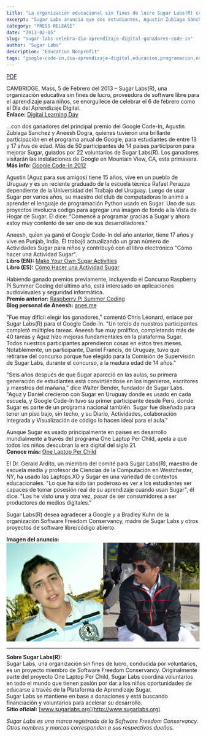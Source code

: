 ```yaml
---
title: "La organización educacional sin fines de lucro Sugar Labs(R) celebra el Día del Aprendizaje Digital con dos ganadores del premio Google Code-In"
excerpt: "Sugar Labs anuncia que dos estudiantes, Agustín Zubiaga Sánchez y Aneesh Dogra, han sido ganadores del premio principal de Google Code-In por sus significativas contribuciones a la plataforma de aprendizaje Sugar."
category: "PRESS RELEASE"
date: "2013-02-05"
slug: "sugar-labs-celebra-dia-aprendizaje-digital-ganadores-code-in"
author: "Sugar Labs"
description: "Education Nonprofit"
tags: "google-code-in,dia-aprendizaje-digital,educacion,programacion,estudiantes,codigo-abierto,python"
---
```

<!-- markdownlint-disable -->

[PDF](/assets/post-assets/press/SugarLabsPR-es.20130205.pdf)

CAMBRIDGE, Mass, 5 de Febrero del 2013 – Sugar Labs(R), una organización educativa sin fines de lucro, proveedora de software libre para el aprendizaje para niños, se enorgullece de celebrar el 6 de febrero como el Día del Aprendizaje Digital.  
**Enlace:** [Digital Learning Day](http://www.digitallearningday.org)

...con dos ganadores del principal premio del Google Code-In, Agustin Zubiaga Sanchez y Aneesh Dogra, quienes tuvieron una brillante participación en el programa anual de Google, para estudiantes de entre 13 y 17 años de edad. Más de 50 participantes de 14 países participaron para mejorar Sugar, guiados por 22 voluntarios de Sugar Labs(R). Los ganadores visitarán las instalaciones de Google en Mountain View, CA, esta primavera.  
**Más info:** [Google Code-In 2012](http://developers.google.com/open-source/gci/2012)

Agustin (Aguz para sus amigos) tiene 15 años, vive en un pueblo de Uruguay y es un reciente graduado de la escuela técnica Rafael Perazza dependiente de la Universidad del Trabajo del Uruguay. Luego de usar Sugar por varios años, su maestro del club de computadoras lo animó a aprender el lenguaje de programación Python usado en Sugar. Uno de sus proyectos involucra código para agregar una imagen de fondo a la Vista de Hogar de Sugar. Él dice: "Comencé a programar gracias a Sugar y ahora estoy muy contento de ser uno de sus desarrolladores."

Aneesh, quien ya ganó el Google Code-In del año anterior, tiene 17 años y vive en Punjab, India. Él trabajó actualizando un gran número de Actividades Sugar para niños y contribuyó con el libro electrónico "Cómo hacer una Actividad Sugar".  
**Libro (EN):** [Make Your Own Sugar Activities](http://www.flossmanuals.net/make-your-own-su%20gar-activities)  
**Libro (ES):** [Cómo Hacer una Actividad Sugar](http://en.flossmanuals.net/como-hacer-una-actividad-sugar)

Habiendo ganado premios previamente, incluyendo el Concurso Raspberry Pi Summer Coding del último año, está interesado en aplicaciones audiovisuales y seguridad informática.  
**Premio anterior:** [Raspberry Pi Summer Coding](http://www.raspberrypi.org/archives/2544)  
**Blog personal de Aneesh:** [anee.me](http://anee.me)

"Fue muy difícil elegir los ganadores," comentó Chris Leonard, enlace por Sugar Labs(R) para el Google Code-In. "Un tercio de nuestros participantes completó múltiples tareas. Aneesh fue muy prolífico, completando más de 40 tareas y Aguz hizo mejoras fundamentales en la plataforma Sugar. Todos nuestros participantes aprendieron cosas en estos tres meses. Notablemente, un participante, Daniel Francis, de Uruguay, tuvo que retirarse del concurso porque fue elegido para la Comisión de Supervisión de Sugar Labs, durante el concurso, a la madura edad de 14 años."

"Seis años después de que Sugar apareció en las aulas, su primera generación de estudiantes está convirtiéndose en los ingenieros, escritores y maestros del mañana," dice Walter Bender, fundador de Sugar Labs. "Aguz y Daniel crecieron con Sugar en Uruguay donde es usado en cada escuela, y Google Code-In tuvo su primer participante desde Perú, donde Sugar es parte de un programa nacional también. Sugar fue diseñado para tener un piso bajo, sin techo, y su Diario, Actividades, colaboración integrada y Visualización de código lo hacen ideal para el aula."

Aunque Sugar es usado principalmente en países en desarrollo mundialmente a través del programa One Laptop Per Child, apela a que todos los niños descubran la era digital del siglo 21.  
**Conoce más:** [One Laptop Per Child](http://laptop.org)

El Dr. Gerald Ardito, un miembro del comité para Sugar Labs(R), maestro de escuela media y profesor de Ciencias de la Computación en Westchester, NY, ha usado las Laptops XO y Sugar en una variedad de contextos educacionales. "Lo que ha sido tan poderoso es ver a los estudiantes ser capaces de tomar posesión real de su aprendizaje cuando usan Sugar", él dice. "Los he visto una y otra vez, pasar de ser consumidores a ser productores de medios digitales."

Sugar Labs(R) desea agradecer a Google y a Bradley Kuhn de la organización Software Freedom Conservancy, madre de Sugar Labs y otros proyectos de software libre/código abierto.

**Imagen del anuncio:**  
![SugarLabs GCI 2012 Winners](/assets/post-assets/press/SugarLabs_GCI_2012_Winners.jpg)

---

**Sobre Sugar Labs(R):**  
Sugar Labs, una organización sin fines de lucro, conducida por voluntarios, es un proyecto miembro de Software Freedom Conservancy. Originalmente parte del proyecto One Laptop Per Child, Sugar Labs coordina voluntarios en todo el mundo que tienen pasión por dar a los niños oportunidades de educarse a través de la Plataforma de Aprendizaje Sugar.  
Sugar Labs se mantiene en base a donaciones y está buscando financiación y voluntarios para acelerar su desarrollo.  
**Sitio oficial:** [www.sugarlabs.org](http://www.sugarlabs.org)

*Sugar Labs es una marca registrada de la Software Freedom Conservancy. Otros nombres y marcas corresponden a sus respectivos dueños.*